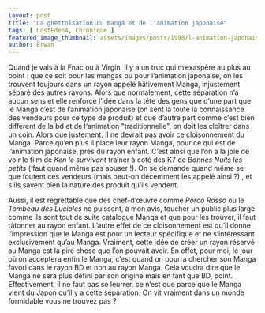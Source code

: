 ```yaml
---
layout: post
title: "La ghettoïsation du manga et de l'animation japonaise"
tags: [ LostEden4, Chronique ]
featured_image_thumbnail: assets/images/posts/1998/l-animation-japonaise-ou-la-peur-de-l-etranger.jpg
author: Erwan
---
```


Quand je vais à la Fnac ou à Virgin, il y a un truc qui m’exaspère au plus au point : que ce soit pour les mangas ou pour l’animation japonaise, on les trouvent toujours dans un rayon appelé hâtivement Manga, injustement séparé des autres rayons. Alors que normalement, cette séparation n’a aucun sens et elle renforce l’idée dans la tête des gens que d’une part que le Manga c’est de l’animation japonaise (on sent là toute la connaissance des vendeurs pour ce type de produit) et que d’autre part comme c’est bien différent de la bd et de l‘animation "traditionnelle", on doit les cloîtrer dans un coin. Alors que justement, il ne devrait pas avoir ce cloisonnement du Manga. Parce qu’en plus il place leur rayon Manga, pour ce qui est de l’animation japonaise, près du rayon enfant. C’est ainsi que l’on a la joie de voir le film de *Ken le survivant* traîner à coté des K7 de *Bonnes Nuits les petits* (‘faut quand même pas abuser !). On se demande quand même se que foutent ces vendeurs (mais peut-on décemment les appelé ainsi ?) , et s’ils savent bien la nature des produit qu’ils vendent. 

Aussi, il est regrettable que des chef-d’œuvre comme *Porco Rosso* ou le *Tombeau des Lucioles* ne puissent, à mon avis, toucher un public plus large comme ils sont tout de suite catalogué Manga et que pour les trouver, il faut tâtonner au rayon enfant. L’autre effet de ce cloisonnement est qu’il donne l’impression que le Manga est pour un lecteur spécifique et ne s’intéressant exclusivement qu’au Manga. Vraiment, cette idée de créer un rayon réservé au Manga est la pire chose que l’on pouvait avoir. En effet, pour moi, le jour où on acceptera enfin le Manga, c’est quand on pourra chercher son Manga favori dans le rayon BD et non au rayon Manga. Cela voudra dire que le Manga ne sera plus défini par son origine mais en tant que BD, point. Effectivement, il ne faut pas se leurrer, ce n’est que parce que le Manga vient du Japon qu’il y a cette séparation. On vit vraiment dans un monde formidable vous ne trouvez pas ? 